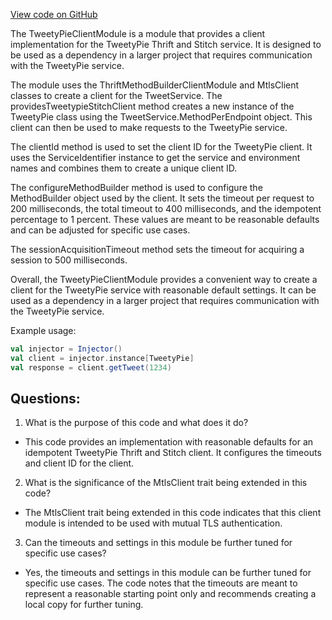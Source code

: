 [View code on GitHub](https://github.com/misbahsy/the-algorithm/product-mixer/component-library/src/main/scala/com/twitter/product_mixer/component_library/module/TweetyPieClientModule.scala)

The TweetyPieClientModule is a module that provides a client implementation for the TweetyPie Thrift and Stitch service. It is designed to be used as a dependency in a larger project that requires communication with the TweetyPie service. 

The module uses the ThriftMethodBuilderClientModule and MtlsClient classes to create a client for the TweetService. The providesTweetypieStitchClient method creates a new instance of the TweetyPie class using the TweetService.MethodPerEndpoint object. This client can then be used to make requests to the TweetyPie service.

The clientId method is used to set the client ID for the TweetyPie client. It uses the ServiceIdentifier instance to get the service and environment names and combines them to create a unique client ID.

The configureMethodBuilder method is used to configure the MethodBuilder object used by the client. It sets the timeout per request to 200 milliseconds, the total timeout to 400 milliseconds, and the idempotent percentage to 1 percent. These values are meant to be reasonable defaults and can be adjusted for specific use cases.

The sessionAcquisitionTimeout method sets the timeout for acquiring a session to 500 milliseconds.

Overall, the TweetyPieClientModule provides a convenient way to create a client for the TweetyPie service with reasonable default settings. It can be used as a dependency in a larger project that requires communication with the TweetyPie service. 

Example usage:

```scala
val injector = Injector()
val client = injector.instance[TweetyPie]
val response = client.getTweet(1234)
```
## Questions: 
 1. What is the purpose of this code and what does it do?
- This code provides an implementation with reasonable defaults for an idempotent TweetyPie Thrift and Stitch client. It configures the timeouts and client ID for the client.

2. What is the significance of the MtlsClient trait being extended in this code?
- The MtlsClient trait being extended in this code indicates that this client module is intended to be used with mutual TLS authentication.

3. Can the timeouts and settings in this module be further tuned for specific use cases?
- Yes, the timeouts and settings in this module can be further tuned for specific use cases. The code notes that the timeouts are meant to represent a reasonable starting point only and recommends creating a local copy for further tuning.